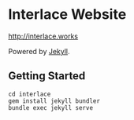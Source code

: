 # Interlace Website

http://interlace.works

Powered by [Jekyll](https://jekyllrb.com).

## Getting Started

    cd interlace 
    gem install jekyll bundler 
    bundle exec jekyll serve 

## 
